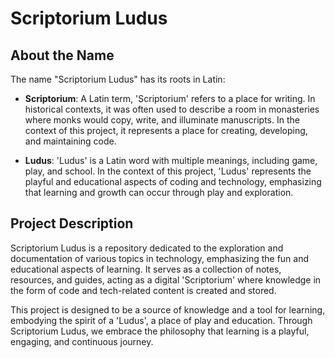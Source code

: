 # Scriptorium Ludus

## About the Name

The name "Scriptorium Ludus" has its roots in Latin:

- **Scriptorium**: A Latin term, 'Scriptorium' refers to a place for writing. In historical contexts, it was often used to describe a room in monasteries where monks would copy, write, and illuminate manuscripts. In the context of this project, it represents a place for creating, developing, and maintaining code.

- **Ludus**: 'Ludus' is a Latin word with multiple meanings, including game, play, and school. In the context of this project, 'Ludus' represents the playful and educational aspects of coding and technology, emphasizing that learning and growth can occur through play and exploration.

## Project Description

Scriptorium Ludus is a repository dedicated to the exploration and documentation of various topics in technology, emphasizing the fun and educational aspects of learning. It serves as a collection of notes, resources, and guides, acting as a digital 'Scriptorium' where knowledge in the form of code and tech-related content is created and stored.

This project is designed to be a source of knowledge and a tool for learning, embodying the spirit of a 'Ludus', a place of play and education. Through Scriptorium Ludus, we embrace the philosophy that learning is a playful, engaging, and continuous journey.
